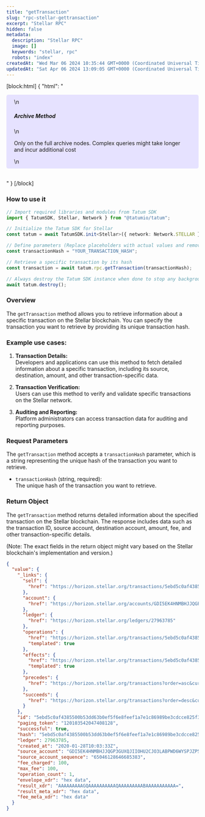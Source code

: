 ```yaml
---
title: "getTransaction"
slug: "rpc-stellar-gettransaction"
excerpt: "Stellar RPC"
hidden: false
metadata: 
  description: "Stellar RPC"
  image: []
  keywords: "stellar, rpc"
  robots: "index"
createdAt: "Wed Mar 06 2024 10:35:44 GMT+0000 (Coordinated Universal Time)"
updatedAt: "Sat Apr 06 2024 13:09:05 GMT+0000 (Coordinated Universal Time)"
---
```

[block:html]
{
  "html": "<div style="padding: 10px 20px; border-radius: 5px; background-color: #e6e2ff; margin: 0 0 30px 0;">\n  <h5>Archive Method</h5>\n  <p>Only on the full archive nodes. Complex queries might take longer and incur additional cost</p>\n</div>"
}
[/block]


### How to use it

```typescript
// Import required libraries and modules from Tatum SDK
import { TatumSDK, Stellar, Network } from "@tatumio/tatum";

// Initialize the Tatum SDK for Stellar
const tatum = await TatumSDK.init<Stellar>({ network: Network.STELLAR });

// Define parameters (Replace placeholders with actual values and remove redundant)
const transactionHash = "YOUR_TRANSACTION_HASH";

// Retrieve a specific transaction by its hash
const transaction = await tatum.rpc.getTransaction(transactionHash);

// Always destroy the Tatum SDK instance when done to stop any background processes
await tatum.destroy();
```

### Overview

The `getTransaction` method allows you to retrieve information about a specific transaction on the Stellar blockchain. You can specify the transaction you want to retrieve by providing its unique transaction hash.

### Example use cases:

1. **Transaction Details:**  
   Developers and applications can use this method to fetch detailed information about a specific transaction, including its source, destination, amount, and other transaction-specific data.

2. **Transaction Verification:**  
   Users can use this method to verify and validate specific transactions on the Stellar network.

3. **Auditing and Reporting:**  
   Platform administrators can access transaction data for auditing and reporting purposes.

### Request Parameters

The `getTransaction` method accepts a `transactionHash` parameter, which is a string representing the unique hash of the transaction you want to retrieve.

- `transactionHash` (string, required):  
  The unique hash of the transaction you want to retrieve.

### Return Object

The `getTransaction` method returns detailed information about the specified transaction on the Stellar blockchain. The response includes data such as the transaction ID, source account, destination account, amount, fee, and other transaction-specific details.

(Note: The exact fields in the return object might vary based on the Stellar blockchain's implementation and version.)

```json
{
  "value": {
    "_links": {
      "self": {
        "href": "https://horizon.stellar.org/transactions/5ebd5c0af4385500b53dd63b0ef5f6e8feef1a7e1c86989be3cdcce825f3c0cc"
      },
      "account": {
        "href": "https://horizon.stellar.org/accounts/GDI5EK4HNMBHJJQGP3GUXQJIIOHU2CJO3LABPWD6WYSPJZP5NP67TMNN"
      },
      "ledger": {
        "href": "https://horizon.stellar.org/ledgers/27963785"
      },
      "operations": {
        "href": "https://horizon.stellar.org/transactions/5ebd5c0af4385500b53dd63b0ef5f6e8feef1a7e1c86989be3cdcce825f3c0cc/operations{?cursor,limit,order}",
        "templated": true
      },
      "effects": {
        "href": "https://horizon.stellar.org/transactions/5ebd5c0af4385500b53dd63b0ef5f6e8feef1a7e1c86989be3cdcce825f3c0cc/effects{?cursor,limit,order}",
        "templated": true
      },
      "precedes": {
        "href": "https://horizon.stellar.org/transactions?order=asc&cursor=120103542047408128"
      },
      "succeeds": {
        "href": "https://horizon.stellar.org/transactions?order=desc&cursor=120103542047408128"
      }
    },
    "id": "5ebd5c0af4385500b53dd63b0ef5f6e8feef1a7e1c86989be3cdcce825f3c0cc",
    "paging_token": "120103542047408128",
    "successful": true,
    "hash": "5ebd5c0af4385500b53dd63b0ef5f6e8feef1a7e1c86989be3cdcce825f3c0cc",
    "ledger": 27963785,
    "created_at": "2020-01-28T10:03:33Z",
    "source_account": "GDI5EK4HNMBHJJQGP3GUXQJIIOHU2CJO3LABPWD6WYSPJZP5NP67TMNN",
    "source_account_sequence": "65046128646685383",
    "fee_charged": 100,
    "max_fee": 100,
    "operation_count": 1,
    "envelope_xdr": "hex data",
    "result_xdr": "AAAAAAAAAGQAAAAAAAAAAQAAAAAAAAABAAAAAAAAAAA=",
    "result_meta_xdr": "hex data",
    "fee_meta_xdr": "hex data"
  }
}
```
